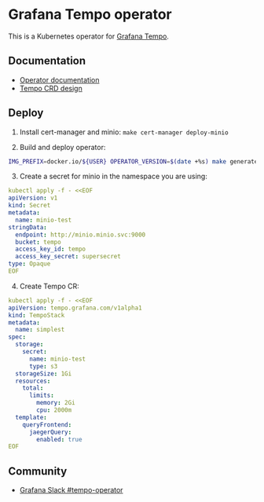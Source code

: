 # Grafana Tempo operator

This is a Kubernetes operator for [Grafana Tempo](https://github.com/grafana/tempo).


## Documentation

* [Operator documentation](https://tempo-operator.netlify.app)
* [Tempo CRD design](https://docs.google.com/document/d/1avSSf__R226l2b3hbcpXlYH7w6iKtXZsd9VTcpxDqng/edit)


## Deploy

1. Install cert-manager and minio: `make cert-manager deploy-minio`

2. Build and deploy operator:

```bash
IMG_PREFIX=docker.io/${USER} OPERATOR_VERSION=$(date +%s) make generate bundle docker-build docker-push deploy
``` 

3. Create a secret for minio in the namespace you are using:
```yaml
kubectl apply -f - <<EOF
apiVersion: v1
kind: Secret
metadata:
  name: minio-test
stringData:
  endpoint: http://minio.minio.svc:9000
  bucket: tempo
  access_key_id: tempo
  access_key_secret: supersecret
type: Opaque
EOF
```
4. Create Tempo CR:

```yaml
kubectl apply -f - <<EOF
apiVersion: tempo.grafana.com/v1alpha1
kind: TempoStack
metadata:
  name: simplest
spec:
  storage:
    secret:
      name: minio-test
      type: s3
  storageSize: 1Gi
  resources:
    total:
      limits:
        memory: 2Gi
        cpu: 2000m
  template:
    queryFrontend:
      jaegerQuery:
        enabled: true
EOF
```


## Community

* [Grafana Slack #tempo-operator](https://grafana.slack.com/archives/C0414EUU39A)
